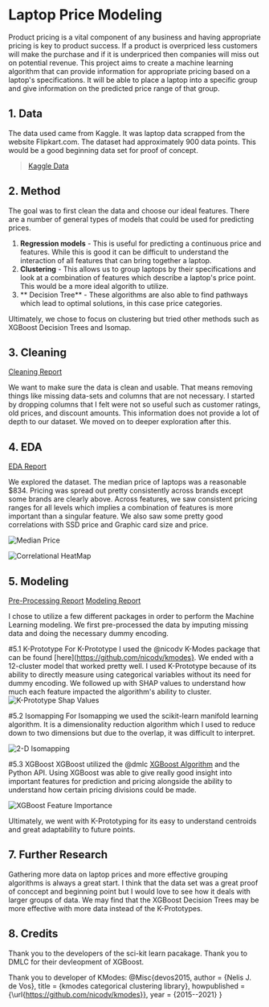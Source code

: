 # Laptop Price Modeling

Product pricing is a vital component of any business and having appropriate pricing is key to product success. If a product is overpriced less customers will make the purchase and if it is underpriced then companies will miss out on potential revenue. This project aims to create a machine learning algorithm that can provide information for appropriate pricing based on a laptop's specifications. It will be able to place a laptop into a specific group and give information on the predicted price range of that group.

## 1. Data

The data used came from Kaggle. It was laptop data scrapped from the website Flipkart.com. The dataset had approximately 900 data points. This would be a good beginning data set for proof of concept. 

> [Kaggle Data](https://www.kaggle.com/datasets/kuchhbhi/2022-march-laptop-data)

## 2. Method 

The goal was to first clean the data and choose our ideal features. There are a number of general types of models that could be used for predicting prices.

1. **Regression models** - This is useful for predicting a continuous price and features. While this is good it can be difficult to understand the interaction of all features that can bring together a laptop.
2. **Clustering** - This allows us to group laptops by their specifications and look at a combination of features which describe a laptop's price point. This would be a more ideal algorith to utilize.
3. ** Decision Tree** - These algorithms are also able to find pathways which lead to optimal solutions, in this case price categories. 

Ultimately, we chose to focus on clustering but tried other methods such as XGBoost Decision Trees and Isomap.

## 3. Cleaning
[Cleaning Report](https://github.com/naturesbless/LaptopPriceModeling/blob/84b50c4d82c8d3e8d925e2ed41a10953e1e80859/notebooks/Laptop%20Data%20Wrangling.ipynb)

We want to make sure the data is clean and usable. That means removing things like missing data-sets and columns that are not necessary. I started by dropping columns that I felt were not so useful such as customer ratings, old prices, and discount amounts. This information does not provide a lot of depth to our dataset. We moved on to deeper exploration after this.

## 4. EDA
[EDA Report](https://github.com/naturesbless/LaptopPriceModeling/blob/84b50c4d82c8d3e8d925e2ed41a10953e1e80859/notebooks/Laptop%20Data%20EDA.ipynb)

We explored the dataset. The median price of laptops was a reasonable $834. Pricing was spread out pretty consistently across brands except some brands are clearly above. Across features, we saw consistent pricing ranges for all levels which implies a combination of features is more important than a singular feature. We also saw some pretty good correlations with SSD price and Graphic card size and price.

![Median Price](./readme_files/medianprice.png)

![Correlational HeatMap](./readme_files/corr_heatmap.png)

## 5. Modeling
[Pre-Processing Report](https://github.com/naturesbless/LaptopPriceModeling/blob/1ba69064df1bb1591b8e693583ef2735fc70eebb/notebooks/Laptop%20Data%20Pre-processing.ipynb)
[Modeling Report](https://github.com/naturesbless/LaptopPriceModeling/blob/1ba69064df1bb1591b8e693583ef2735fc70eebb/notebooks/Laptop%20Pricing%20Modeling.ipynb)

I chose to utilize a few different packages in order to perform the Machine Learning modeling. We first pre-processed the data by imputing missing data and doing the necessary dummy encoding. 

#5.1 K-Prototype
For K-Prototype I used the @nicodv K-Modes package that can be found [here](https://github.com/nicodv/kmodes}. We ended with a 12-cluster model that worked pretty well. 
I used K-Prototype because of its ability to directly measure using categorical variables without its need for dummy encoding. We followed up with SHAP values to understand how much each feature impacted the algorithm's ability to cluster.
![K-Prototype Shap Values](./readme_files/kproto_shap.png)

#5.2 Isomapping
For Isomapping we used the scikit-learn manifold learning algorithm. It is a dimensionality reduction algorithm which I used to reduce down to two dimensions but due to the overlap, it was difficult to interpret.

![2-D Isomapping](./readme_files/iso2d.png)

#5.3 XGBoost
XGBoost utilized the @dmlc [XGBoost Algorithm](https://github.com/dmlc/xgboost) and the Python API. Using XGBoost was able to give really good insight into important features for prediction and pricing alongside the ability to understand how certain pricing divisions could be made. 

![XGBoost Feature Importance](./readme_files/xgboost_feature.png)

Ultimately, we went with K-Prototyping for its easy to understand centroids and great adaptability to future points.

## 7. Further Research

Gathering more data on laptop prices and more effective grouping algorithms is always a great start. I think that the data set was a great proof of conccept and beginning point but I would love to see how it deals with larger groups of data. We may find that the XGBoost Decision Trees may be more effective with more data instead of the K-Prototypes. 

## 8. Credits
Thank you to the developers of the sci-kit learn pacakage. Thank you to DMLC for their devleopment of XGBoost. 

Thank you to developer of KModes:
@Misc{devos2015,
  author = {Nelis J. de Vos},
  title = {kmodes categorical clustering library},
  howpublished = {\url{https://github.com/nicodv/kmodes}},
  year = {2015--2021}
}
